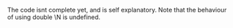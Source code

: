 The code isnt complete yet, and is self explanatory. Note that the behaviour of using double \N is undefined. 
